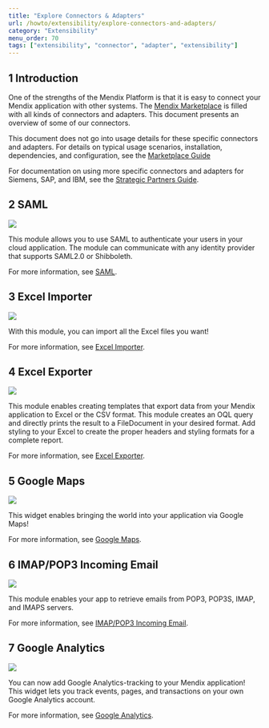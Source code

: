 ```yaml
---
title: "Explore Connectors & Adapters"
url: /howto/extensibility/explore-connectors-and-adapters/
category: "Extensibility"
menu_order: 70
tags: ["extensibility", "connector", "adapter", "extensibility"]
---
```


## 1 Introduction

One of the strengths of the Mendix Platform is that it is easy to connect your Mendix application with other systems. The [Mendix Marketplace](https://marketplace.mendix.com/) is filled with all kinds of connectors and adapters. This document presents an overview of some of our connectors.

This document does not go into usage details for these specific connectors and adapters. For details on typical usage scenarios, installation, dependencies, and configuration, see the [Marketplace Guide](/appstore/)

For documentation on using more specific connectors and adapters for Siemens, SAP, and IBM, see the [Strategic Partners Guide](/partners/).

## 2 SAML

![](attachments/18448690/SAML.png)

This module allows you to use SAML to authenticate your users in your cloud application. The module can communicate with any identity provider that supports SAML2.0 or Shibboleth.

For more information, see [SAML](/appstore/modules/saml).

## 3 Excel Importer

![](attachments/18448690/excel_importer.png)

With this module, you can import all the Excel files you want!

For more information, see [Excel Importer](/appstore/modules/excel-importer).

## 4 Excel Exporter

![](attachments/18448690/excel_exporter.png)

This module enables creating templates that export data from your Mendix application to Excel or the CSV format. This module creates an OQL query and directly prints the result to a FileDocument in your desired format. Add styling to your Excel to create the proper headers and styling formats for a complete report.

For more information, see [Excel Exporter](/appstore/modules/excel-exporter).

## 5 Google Maps

![](attachments/18448690/google_maps.png)

This widget enables bringing the world into your application via Google Maps!

For more information, see [Google Maps](/appstore/widgets/google-maps).

## 6 IMAP/POP3 Incoming Email

![](attachments/18448690/imap.png)

This module enables your app to retrieve emails from POP3, POP3S, IMAP, and IMAPS servers.

For more information, see [IMAP/POP3 Incoming Email](/appstore/modules/imap).

## 7 Google Analytics

![](attachments/18448690/google_analytics.png)

You can now add Google Analytics-tracking to your Mendix application! This widget lets you track events, pages, and transactions on your own Google Analytics account.

For more information, see [Google Analytics](/appstore/widgets/google-analytics).